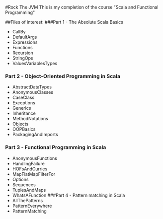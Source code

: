 #Rock The JVM
This is my completion of the course "Scala and Functional Programming"

##Files of interest:
###Part 1 - The Absolute Scala Basics
* CallBy
* DefaultArgs
* Expressions
* Functions
* Recursion
* StringOps
* ValuesVariablesTypes
### Part 2 - Object-Oriented Programming in Scala
* AbstractDataTypes
* AnonymousClasses
* CaseClass
* Exceptions
* Generics
* Inheritance
* MethodNotations
* Objects
* OOPBasics
* PackagingAndImports
### Part 3 - Functional Programming in Scala
* AnonymousFunctions
* HandlingFailure
* HOFsAndCurries
* MapFlatMapFilterFor
* Options
* Sequences
* TuplesAndMaps
* WhatsAFunction
###Part 4 - Pattern matching in Scala
* AllThePatterns
* PatternEverywhere
* PatternMatching